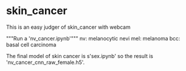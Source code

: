 # skin_cancer
This is an easy judger of skin_cancer with webcam

"""Run a 'nv_cancer.ipynb'"""
nv: melanocytic nevi
mel: melanoma
bcc: basal cell carcinoma

The final model of skin cancer is s'sex.ipynb' so the result is 'nv_cancer_cnn_raw_female.h5'.

